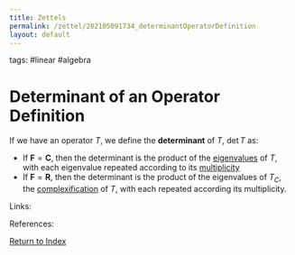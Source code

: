 ```yaml
---
title: Zettels
permalink: /zettel/202105091734_determinantOperatorDefinition
layout: default
---
```

tags: #linear #algebra

# Determinant of an Operator Definition

If we have an operator $T$, we define the **determinant** of $T$, $\mathrm{det} \, T$ as:
- If $\mathbf{F} = \mathbf{C}$, then the determinant is the product of the [eigenvalues](202102120912_eigenvalueDefinition) 
  of $T$, with each eigenvalue repeated according to its [multiplicity](202104241520_multiplictyDefinitionEigenvalue)
- If $\mathbf{F} = \mathbf{R}$, then the determinant is the product of the eigenvalues of $T_C$, the 
  [complexification](202104251532_complexificationOperator) of $T$, with each repeated according its 
  multiplicity.

Links: 

References: 

[Return to Index](index)